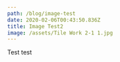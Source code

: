 ```yaml
---
path: /blog/image-test
date: 2020-02-06T00:43:50.836Z
title: Image Test2
image: /assets/Tile Work 2-1 1.jpg
---
```

Test test
